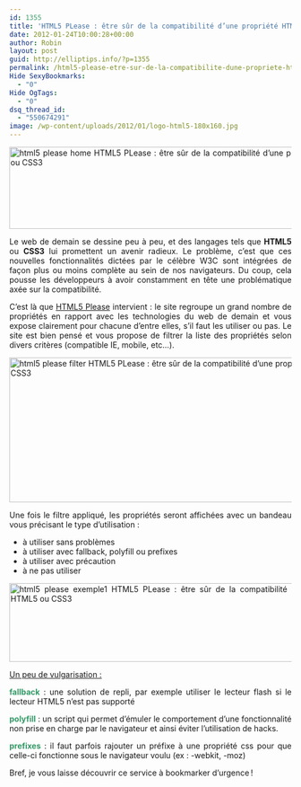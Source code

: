 ```yaml
---
id: 1355
title: 'HTML5 PLease : être sûr de la compatibilité d’une propriété HTML5 ou CSS3'
date: 2012-01-24T10:00:28+00:00
author: Robin
layout: post
guid: http://elliptips.info/?p=1355
permalink: /html5-please-etre-sur-de-la-compatibilite-dune-propriete-html5-ou-css3/
Hide SexyBookmarks:
  - "0"
Hide OgTags:
  - "0"
dsq_thread_id:
  - "550674291"
image: /wp-content/uploads/2012/01/logo-html5-180x160.jpg
---
```

<p style="text-align: justify;">
  <a href="http://elliptips.info/wp-content/uploads/2012/01/html5-please-home.jpg"><img class="aligncenter size-full wp-image-1357" title="html5-please-home" src="http://elliptips.info/wp-content/uploads/2012/01/html5-please-home.jpg" alt="html5 please home HTML5 PLease : être sûr de la compatibilité d’une propriété HTML5 ou CSS3" width="610" height="146" srcset="http://elliptips.info/wp-content/uploads/2012/01/html5-please-home.jpg 610w, http://elliptips.info/wp-content/uploads/2012/01/html5-please-home-300x71.jpg 300w" sizes="(max-width: 610px) 100vw, 610px" /></a>
</p>

<p style="text-align: justify;">
  Le web de demain se dessine peu à peu, et des langages tels que <strong>HTML5</strong> ou <strong>CSS3</strong> lui promettent un avenir radieux. Le problème, c’est que ces nouvelles fonctionnalités dictées par le célèbre W3C sont intégrées de façon plus ou moins complète au sein de nos navigateurs. Du coup, cela pousse les développeurs à avoir constamment en tête une problématique axée sur la compatibilité.
</p>

<p style="text-align: justify;">
  C’est là que <a title="HTML5 Please " href="http://html5please.us/">HTML5 Please</a> intervient : le site regroupe un grand nombre de propriétés en rapport avec les technologies du web de demain et vous expose clairement pour chacune d’entre elles, s’il faut les utiliser ou pas. Le site est bien pensé et vous propose de filtrer la liste des propriétés selon divers critères (compatible IE, mobile, etc&#8230;).
</p>

<p style="text-align: justify;">
  <a href="http://elliptips.info/wp-content/uploads/2012/01/html5-please-filter.jpg"><img class="aligncenter size-full wp-image-1358" title="html5-please-filter" src="http://elliptips.info/wp-content/uploads/2012/01/html5-please-filter.jpg" alt="html5 please filter HTML5 PLease : être sûr de la compatibilité d’une propriété HTML5 ou CSS3" width="610" height="258" srcset="http://elliptips.info/wp-content/uploads/2012/01/html5-please-filter.jpg 610w, http://elliptips.info/wp-content/uploads/2012/01/html5-please-filter-300x126.jpg 300w" sizes="(max-width: 610px) 100vw, 610px" /></a>
</p>

<p style="text-align: justify;">
  Une fois le filtre appliqué, les propriétés seront affichées avec un bandeau vous précisant le type d’utilisation :
</p>

<ul style="text-align: justify;">
  <li>
    à utiliser sans problèmes
  </li>
  <li>
    à utiliser avec fallback, polyfill ou prefixes
  </li>
  <li>
    à utiliser avec précaution
  </li>
  <li>
    à ne pas utiliser
  </li>
</ul>

<div style="text-align: justify;">
  <a href="http://elliptips.info/wp-content/uploads/2012/01/html5-please-exemple1.jpg"><img class="aligncenter size-full wp-image-1360" title="html5-please-exemple" src="http://elliptips.info/wp-content/uploads/2012/01/html5-please-exemple1.jpg" alt="html5 please exemple1 HTML5 PLease : être sûr de la compatibilité d’une propriété HTML5 ou CSS3" width="610" height="140" srcset="http://elliptips.info/wp-content/uploads/2012/01/html5-please-exemple1.jpg 610w, http://elliptips.info/wp-content/uploads/2012/01/html5-please-exemple1-300x68.jpg 300w" sizes="(max-width: 610px) 100vw, 610px" /></a>
</div>

<p style="text-align: justify;">
  <span style="text-decoration: underline;">Un peu de vulgarisation :</span>
</p>

<p style="text-align: justify;">
  <span style="color: #339966;"><strong>fallback</strong></span> : une solution de repli, par exemple utiliser le lecteur flash si le lecteur HTML5 n’est pas supporté
</p>

<p style="text-align: justify;">
  <span style="color: #339966;"><strong>polyfill</strong></span> : un script qui permet d’émuler le comportement d’une fonctionnalité non prise en charge par le navigateur et ainsi éviter l’utilisation de hacks.
</p>

<p style="text-align: justify;">
  <span style="color: #339966;"><strong>prefixes</strong></span> : il faut parfois rajouter un préfixe à une propriété css pour que celle-ci fonctionne sous le navigateur voulu (ex : -webkit, -moz)
</p>

<p style="text-align: justify;">
  Bref, je vous laisse découvrir ce service à bookmarker d’urgence !
</p>